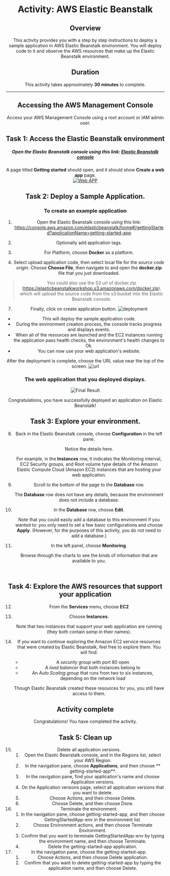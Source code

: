 <header>



# Activity: AWS Elastic Beanstalk

<!-- Note to translators: This activity is unique to the CUR-TF-100-ACCLFO-2 course. -->

## Overview

This activity provides you with a step by step instructions to deploy a sample application in AWS Elastic Beanstalk environment. You will deploy code to it and observe the AWS resources that make up the Elastic Beanstalk environment.

## Duration

This activity takes approximately **30 minutes** to complete.

------------


## Accessing the AWS Management Console

Access your AWS Management Console using a root account or IAM admin user. 

## Task 1: Access the Elastic Beanstalk environment
##### Open the Elastic Beanstalk console using this link: [Elastic Beanstalk console](https://console.aws.amazon.com/elasticbeanstalk/home#/gettingStarted?applicationName=getting-started-app "Elastic Beanstalk console")


   A page titled **Getting started** should open, and it should show **Create a web app** page.  
[![Web APP](https://elasticbeanstalkworkshop.s3.amazonaws.com/page1.png "Web APP")](https://elasticbeanstalkworkshop.s3.amazonaws.com/page1.png "Web APP")
## Task 2: Deploy a Sample Application. 
 
###  To create an example application

1. Open the Elastic Beanstalk console using this link: https://console.aws.amazon.com/elasticbeanstalk/home#/gettingStarted?applicationName=getting-started-app
2. Optionally add application tags.

5. For Platform, choose  **Docker** as a platform.
6. Select upload application code, then select local file for the *source code origin*.
Choose **Choose File**, then navigate to and open the **docker.zip** file that you just downloaded.
> You could also use the S3 url of docker.zip (https://elasticbeanstalkworkshop.s3.amazonaws.com/docker.zip), which will upload the source code from the s3 bucket into the Elastic Beanstalk console. 
7. Finally, click on create application button. 
 ![deployment](https://elasticbeanstalkworkshop.s3.amazonaws.com/page2.png "deployment")
- This will deploy the sample application code. 
- During the environment creation process, the console tracks progress and displays events.
- When all of the resources are launched and the EC2 instances running the application pass health checks, the environment's health changes to Ok. 
- You can now use your web application's website.

After the deployment is complete, choose the URL value near the top of the screen.
![url](https://elasticbeanstalkworkshop.s3.amazonaws.com/page3.png "url")

### The web application that you deployed displays.

![Final Result](https://elasticbeanstalkworkshop.s3.amazonaws.com/page4.png "Final Result")

Congratulations, you have successfully deployed an application on Elastic Beanstalk!

## Task 3: Explore your environment.



8. Back in the Elastic Beanstalk console, choose **Configuration** in the left pane.

    Notice the details here.

    For example, in the **Instances** row, it indicates the Monitoring interval, EC2 Security groups, and Root volume type details of the Amazon Elastic Compute Cloud (Amazon EC2) instances that are hosting your web application.

9. Scroll to the bottom of the page to the **Database** row.

    The **Database** row does not have any details, because the environment does not include a database.
10. In the **Database** row, choose **Edit**.

    Note that you could easily add a database to this environment if you wanted to: you only need to set a few basic configurations and choose **Apply**. (However, for the purposes of this activity, you do not need to add a database.)
11. In the left panel, choose **Monitoring**.

    Browse through the charts to see the kinds of information that are available to you.

&nbsp;
&nbsp;
## Task 4: Explore the AWS resources that support your application

12. From the **Services** menu, choose **EC2**

    

13. Choose **Instances**.

    Note that two instances that support your web application are running (they both contain *samp* in their names). 

    

14. If you want to continue exploring the Amazon EC2 service resources that were created by Elastic Beanstalk, feel free to explore them. You will find:

    - A *security group* with port 80 open
    - A *load balancer* that both instances belong to
    - An *Auto Scaling group* that runs from two to six instances, depending on the network load

     Though Elastic Beanstalk created these resources for you, you still have access to them.

## Activity complete

<i class="icon-flag-checkered"></i> Congratulations! You have completed the activity.

## Task 5: Clean up

15. Delete all application versions.
     1. Open the Elastic Beanstalk console, and in the Regions list, select your AWS Region.
     2. In the navigation pane, choose **Applications**, and then choose ** getting-started-app**.
     3. In the navigation pane, find your application's name and choose Application versions.
    4. On the Application versions page, select all application versions that you want to delete.
    5. Choose Actions, and then choose Delete.
    6. Choose Delete, and then choose Done.
16. Terminate the environment.
    1. In the navigation pane, choose getting-started-app, and then choose GettingStartedApp-env in the environment list.
    2. Choose Environment actions, and then choose Terminate Environment.
    3. Confirm that you want to terminate GettingStartedApp-env by typing the environment name, and then choose Terminate.
    4. Delete the getting-started-app application.
17. In the navigation pane, choose the getting-started-app.
    1. Choose Actions, and then choose Delete application.
    2. Confirm that you want to delete getting-started-app by typing the application name, and then choose Delete.
